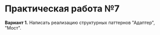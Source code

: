 # Практическая работа №7
**Вариант 1.**
Написать реализацию структурных паттернов "Адаптер", "Мост".
